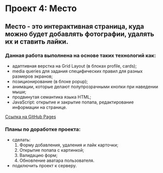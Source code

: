 # Проект 4: Место
## Место - это интерактивная страница, куда можно будет добавлять фотографии, удалять их и ставить лайки. 
### Данная работа выполнена на основе таких технологий как:
* адаптивная верстка на Grid Layout (в блоках profile, cards);
* media queries для задания специфических правил для разных размеров экранов;
* позиционирование (в блоке popup);
* анимации, которые делают полупрозрачными кнопки при наведении мыши;
* продвинутая семантика языка HTML;
* JavaScript: открытие и закрытие попапа, редактирование информации на странице.

[Ссылка на GitHub Pages](https://b-o-e-v.github.io/mesto/)

### Планы по доработке проекта:
* сделать:
    1. Форму добавления, удаления и лайк карточки;
    2. Открытие попапа с картинкой;
    3. Валидацию форм;
    4. Обновление аватара пользователя.
* подключить проект к серверу.

